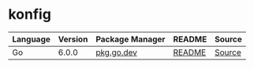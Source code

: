 # konfig

|Language|Version|Package Manager|README|Source|
|-|-|-|-|-|
|Go|6.0.0|[pkg.go.dev](https://pkg.go.dev/github.com/konfig-dev/newscatcher-go-sdk/go)|[README](https://github.com/konfig-dev/newscatcher-go-sdk/go#readme)|[Source](https://github.com/konfig-dev/newscatcher-go-sdk/go)|